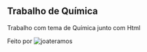 ## Trabalho de Química

 Trabalho com tema de Química junto com Html
 
Feito por ![joateramos](joateramos)
